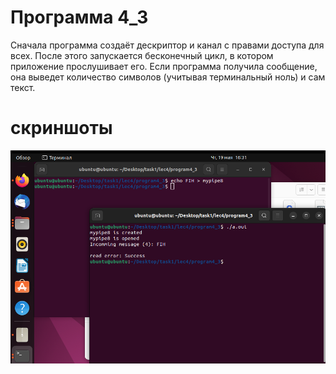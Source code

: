 # Программа 4_3 
Сначала программа создаёт дескриптор и канал с правами доступа для всех. После этого запускается бесконечный цикл, в котором приложение прослушивает его.
Если программа получила сообщение, она выведет количество символов (учитывая терминальный ноль) и сам текст.
# скриншоты
![01](https://github.com/Chingizzzzz/OS/blob/main/IMAGE/programm4_3.png)

